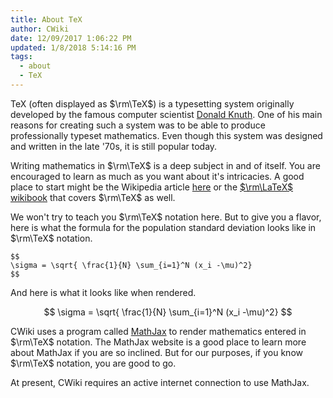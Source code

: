 ```yaml
---
title: About TeX
author: CWiki
date: 12/09/2017 1:06:22 PM
updated: 1/8/2018 5:14:16 PM 
tags:
  - about
  - TeX
---
```


TeX (often displayed as $\rm\TeX$) is a typesetting system originally developed by the famous computer scientist [Donald Knuth](https://en.wikipedia.org/wiki/Donald_Knuth). One of his main reasons for creating such a system was to be able to produce professionally typeset mathematics. Even though this system was designed and written in the late '70s, it is still popular today.

Writing mathematics in $\rm\TeX$ is a deep subject in and of itself. You are encouraged to learn as much as you want about it's intricacies. A good place to start might be the Wikipedia article [here](https://en.wikipedia.org/wiki/TeX) or the [$\rm\LaTeX$ wikibook](https://en.wikibooks.org/wiki/LaTeX) that covers $\rm\TeX$ as well.

We won't try to teach you $\rm\TeX$ notation here. But to give you a flavor, here is what the formula for the population standard deviation looks like in  $\rm\TeX$ notation.

```
$$
\sigma = \sqrt{ \frac{1}{N} \sum_{i=1}^N (x_i -\mu)^2}
$$
```

And here is what it looks like when rendered.

$$
\sigma = \sqrt{ \frac{1}{N} \sum_{i=1}^N (x_i -\mu)^2}
$$

CWiki uses a program called [MathJax](https://www.mathjax.org/) to render mathematics entered in $\rm\TeX$ notation. The MathJax website is a good place to learn more about MathJax if you are so inclined. But for our purposes, if you know $\rm\TeX$ notation, you are good to go.

At present, CWiki requires an active internet connection to use MathJax.